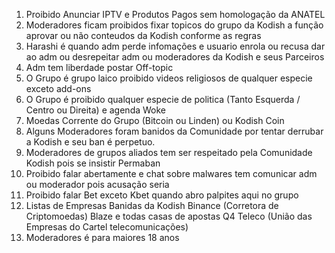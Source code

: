 1)  Proibido Anunciar IPTV e Produtos Pagos sem homologação da ANATEL 
2)  Moderadores ficam proibidos fixar topicos do grupo da Kodish a 
função aprovar ou não conteudos da Kodish conforme as regras 
3)  Harashi é quando adm perde infomações e usuario enrola ou recusa dar
ao adm ou desrepeitar adm ou moderadores da Kodish e seus Parceiros
4)  Adm tem liberdade postar Off-topic
5)  O Grupo é grupo laico proibido videos religiosos de qualquer especie exceto add-ons
6)  O Grupo é proibido qualquer especie de politica (Tanto Esquerda / Centro ou Direita) e agenda Woke
7)  Moedas Corrente do Grupo (Bitcoin ou Linden) ou Kodish Coin 
8)  Alguns Moderadores foram banidos da Comunidade por tentar derrubar a Kodish e seu ban é perpetuo.
9)  Moderadores de grupos aliados tem ser respeitado pela Comunidade Kodish pois se insistir Permaban
10) Proibido falar abertamente e chat sobre malwares tem comunicar adm ou moderador pois acusação seria
11) Proibido falar Bet exceto Kbet quando abro palpites aqui no grupo 
12) Listas de Empresas Banidas da Kodish Binance (Corretora de Criptomoedas) Blaze e todas casas de apostas Q4 Teleco (União das Empresas do Cartel telecomunicações)
13) Moderadores é para maiores 18 anos 
